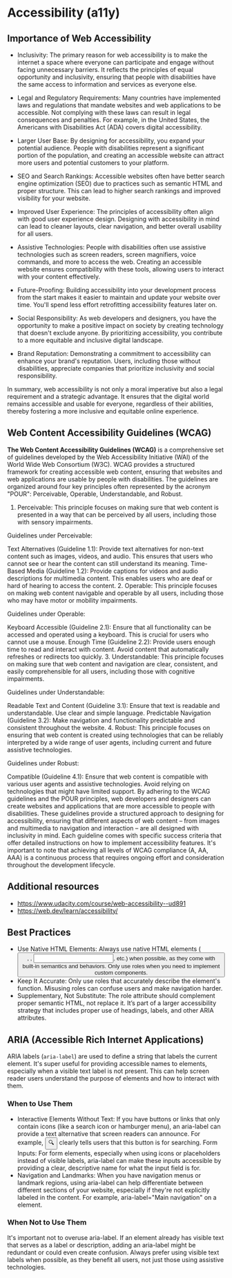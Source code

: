 # Accessibility (a11y)
## Importance of Web Accessibility
* Inclusivity: The primary reason for web accessibility is to make the internet a space where everyone can participate and engage without facing unnecessary barriers. It reflects the principles of equal opportunity and inclusivity, ensuring that people with disabilities have the same access to information and services as everyone else.

* Legal and Regulatory Requirements: Many countries have implemented laws and regulations that mandate websites and web applications to be accessible. Not complying with these laws can result in legal consequences and penalties. For example, in the United States, the Americans with Disabilities Act (ADA) covers digital accessibility.

* Larger User Base: By designing for accessibility, you expand your potential audience. People with disabilities represent a significant portion of the population, and creating an accessible website can attract more users and potential customers to your platform.

* SEO and Search Rankings: Accessible websites often have better search engine optimization (SEO) due to practices such as semantic HTML and proper structure. This can lead to higher search rankings and improved visibility for your website.

* Improved User Experience: The principles of accessibility often align with good user experience design. Designing with accessibility in mind can lead to cleaner layouts, clear navigation, and better overall usability for all users.

* Assistive Technologies: People with disabilities often use assistive technologies such as screen readers, screen magnifiers, voice commands, and more to access the web. Creating an accessible website ensures compatibility with these tools, allowing users to interact with your content effectively.

* Future-Proofing: Building accessibility into your development process from the start makes it easier to maintain and update your website over time. You'll spend less effort retrofitting accessibility features later on.

* Social Responsibility: As web developers and designers, you have the opportunity to make a positive impact on society by creating technology that doesn't exclude anyone. By prioritizing accessibility, you contribute to a more equitable and inclusive digital landscape.

* Brand Reputation: Demonstrating a commitment to accessibility can enhance your brand's reputation. Users, including those without disabilities, appreciate companies that prioritize inclusivity and social responsibility.

In summary, web accessibility is not only a moral imperative but also a legal requirement and a strategic advantage. It ensures that the digital world remains accessible and usable for everyone, regardless of their abilities, thereby fostering a more inclusive and equitable online experience.

## Web Content Accessibility Guidelines (WCAG)
**The Web Content Accessibility Guidelines (WCAG)** is a comprehensive set of guidelines developed by the Web Accessibility Initiative (WAI) of the World Wide Web Consortium (W3C). WCAG provides a structured framework for creating accessible web content, ensuring that websites and web applications are usable by people with disabilities. The guidelines are organized around four key principles often represented by the acronym "POUR": Perceivable, Operable, Understandable, and Robust.

1. Perceivable:
This principle focuses on making sure that web content is presented in a way that can be perceived by all users, including those with sensory impairments.

Guidelines under Perceivable:

Text Alternatives (Guideline 1.1): Provide text alternatives for non-text content such as images, videos, and audio. This ensures that users who cannot see or hear the content can still understand its meaning.
Time-Based Media (Guideline 1.2): Provide captions for videos and audio descriptions for multimedia content. This enables users who are deaf or hard of hearing to access the content.
2. Operable:
This principle focuses on making web content navigable and operable by all users, including those who may have motor or mobility impairments.

Guidelines under Operable:

Keyboard Accessible (Guideline 2.1): Ensure that all functionality can be accessed and operated using a keyboard. This is crucial for users who cannot use a mouse.
Enough Time (Guideline 2.2): Provide users enough time to read and interact with content. Avoid content that automatically refreshes or redirects too quickly.
3. Understandable:
This principle focuses on making sure that web content and navigation are clear, consistent, and easily comprehensible for all users, including those with cognitive impairments.

Guidelines under Understandable:

Readable Text and Content (Guideline 3.1): Ensure that text is readable and understandable. Use clear and simple language.
Predictable Navigation (Guideline 3.2): Make navigation and functionality predictable and consistent throughout the website.
4. Robust:
This principle focuses on ensuring that web content is created using technologies that can be reliably interpreted by a wide range of user agents, including current and future assistive technologies.

Guidelines under Robust:

Compatible (Guideline 4.1): Ensure that web content is compatible with various user agents and assistive technologies. Avoid relying on technologies that might have limited support.
By adhering to the WCAG guidelines and the POUR principles, web developers and designers can create websites and applications that are more accessible to people with disabilities. These guidelines provide a structured approach to designing for accessibility, ensuring that different aspects of web content – from images and multimedia to navigation and interaction – are all designed with inclusivity in mind. Each guideline comes with specific success criteria that offer detailed instructions on how to implement accessibility features. It's important to note that achieving all levels of WCAG compliance (A, AA, AAA) is a continuous process that requires ongoing effort and consideration throughout the development lifecycle.

## Additional resources
- https://www.udacity.com/course/web-accessibility--ud891
- https://web.dev/learn/accessibility/


## Best Practices
- Use Native HTML Elements: Always use native HTML elements (<button>, <a>, <input>, etc.) when possible, as they come with built-in semantics and behaviors. Only use roles when you need to implement custom components.
- Keep It Accurate: Only use roles that accurately describe the element's function. Misusing roles can confuse users and make navigation harder.
- Supplementary, Not Substitute: The role attribute should complement proper semantic HTML, not replace it. It’s part of a larger accessibility strategy that includes proper use of headings, labels, and other ARIA attributes.

## ARIA (Accessible Rich Internet Applications)
ARIA labels (`aria-label`) are used to define a string that labels the current element. It's super useful for providing accessible names to elements, especially when a visible text label is not present. This can help screen reader users understand the purpose of elements and how to interact with them.

### When to Use Them
- Interactive Elements Without Text: If you have buttons or links that only contain icons (like a search icon or hamburger menu), an aria-label can provide a text alternative that screen readers can announce. For example, <button aria-label="Search">🔍</button> clearly tells users that this button is for searching.
Form Inputs: For form elements, especially when using icons or placeholders instead of visible labels, aria-label can make these inputs accessible by providing a clear, descriptive name for what the input field is for.
- Navigation and Landmarks: When you have navigation menus or landmark regions, using aria-label can help differentiate between different sections of your website, especially if they're not explicitly labeled in the content. For example, aria-label="Main navigation" on a <nav> element.

### When Not to Use Them
It's important not to overuse aria-label. If an element already has visible text that serves as a label or description, adding an aria-label might be redundant or could even create confusion. Always prefer using visible text labels when possible, as they benefit all users, not just those using assistive technologies.







